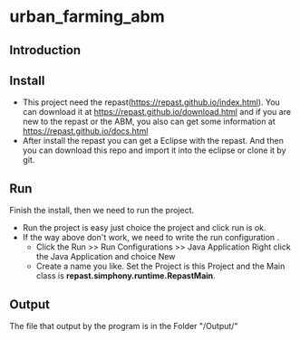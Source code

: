 # urban_farming_abm

## Introduction


## Install  
*    This project need the repast(https://repast.github.io/index.html). You can download it at  https://repast.github.io/download.html and if you are new to the repast or the ABM, you also can get some information at https://repast.github.io/docs.html  
*    After install the repast you can get a Eclipse with the repast. And then you can download this repo and import it into the eclipse or clone it by git.  

## Run
Finish the install, then we need to run the project.  
*   Run the project is easy just choice the project and click run is ok.  
*   If the way above don't work, we need to write the run configuration .
    *    Click the Run >> Run Configurations >> Java Application
        Right click the Java Application and choice New
    *    Create a name you like. Set the Project is this Project and the Main class is **repast.simphony.runtime.RepastMain**.

## Output 
The file that output by the program is in the Folder "/Output/"
